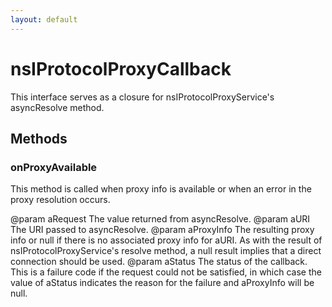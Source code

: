 ```yaml
---
layout: default
---
```


# nsIProtocolProxyCallback #

This interface serves as a closure for nsIProtocolProxyService's
asyncResolve method.


## Methods ##

### onProxyAvailable ###

This method is called when proxy info is available or when an error
in the proxy resolution occurs.

@param aRequest
       The value returned from asyncResolve.
@param aURI
       The URI passed to asyncResolve.
@param aProxyInfo
       The resulting proxy info or null if there is no associated proxy
       info for aURI.  As with the result of nsIProtocolProxyService's
       resolve method, a null result implies that a direct connection
       should be used.
@param aStatus
       The status of the callback.  This is a failure code if the request
       could not be satisfied, in which case the value of aStatus
       indicates the reason for the failure and aProxyInfo will be null.

